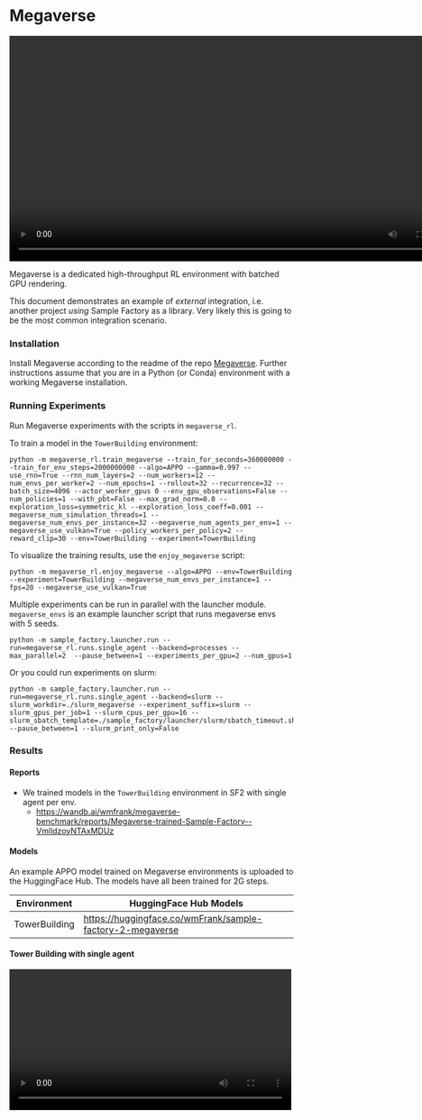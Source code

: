 # Megaverse

<video width="800" controls autoplay><source src="https://huggingface.co/datasets/edbeeching/sample_factory_videos/resolve/main/megaverse_grid_4.mp4" type="video/mp4"></video>

Megaverse is a dedicated high-throughput RL environment with batched GPU rendering.

This document demonstrates an example of _external_ integration, i.e. another project _using_ Sample Factory as a library.
Very likely this is going to be the most common integration scenario.

### Installation

Install Megaverse according to the readme of the repo [Megaverse](https://github.com/alex-petrenko/megaverse).
Further instructions assume that you are in a Python (or Conda) environment with a working Megaverse installation.

### Running Experiments

Run Megaverse experiments with the scripts in `megaverse_rl`.

To train a model in the `TowerBuilding` environment:

```
python -m megaverse_rl.train_megaverse --train_for_seconds=360000000 --train_for_env_steps=2000000000 --algo=APPO --gamma=0.997 --use_rnn=True --rnn_num_layers=2 --num_workers=12 --num_envs_per_worker=2 --num_epochs=1 --rollout=32 --recurrence=32 --batch_size=4096 --actor_worker_gpus 0 --env_gpu_observations=False --num_policies=1 --with_pbt=False --max_grad_norm=0.0 --exploration_loss=symmetric_kl --exploration_loss_coeff=0.001 --megaverse_num_simulation_threads=1 --megaverse_num_envs_per_instance=32 --megaverse_num_agents_per_env=1 --megaverse_use_vulkan=True --policy_workers_per_policy=2 --reward_clip=30 --env=TowerBuilding --experiment=TowerBuilding
```

To visualize the training results, use the `enjoy_megaverse` script:

```
python -m megaverse_rl.enjoy_megaverse --algo=APPO --env=TowerBuilding --experiment=TowerBuilding --megaverse_num_envs_per_instance=1 --fps=20 --megaverse_use_vulkan=True
```

Multiple experiments can be run in parallel with the launcher module. `megaverse_envs` is an example launcher script that runs megaverse envs with 5 seeds. 

```
python -m sample_factory.launcher.run --run=megaverse_rl.runs.single_agent --backend=processes --max_parallel=2  --pause_between=1 --experiments_per_gpu=2 --num_gpus=1
```

Or you could run experiments on slurm:

```
python -m sample_factory.launcher.run --run=megaverse_rl.runs.single_agent --backend=slurm --slurm_workdir=./slurm_megaverse --experiment_suffix=slurm --slurm_gpus_per_job=1 --slurm_cpus_per_gpu=16 --slurm_sbatch_template=./sample_factory/launcher/slurm/sbatch_timeout.sh --pause_between=1 --slurm_print_only=False
```


### Results

#### Reports
- We trained models in the `TowerBuilding` environment in SF2 with single agent per env.
    - https://wandb.ai/wmfrank/megaverse-benchmark/reports/Megaverse-trained-Sample-Factory--VmlldzoyNTAxMDUz


#### Models

An example APPO model trained on Megaverse environments is uploaded to the HuggingFace Hub. The models have all been trained for 2G steps.

| Environment   | HuggingFace Hub Models                                    |
| ------------- | --------------------------------------------------------- |
| TowerBuilding | https://huggingface.co/wmFrank/sample-factory-2-megaverse |


#### Tower Building with single agent

<video width="500" controls="" autoplay="" loop=""><source src="https://huggingface.co/wmFrank/sample-factory-2-megaverse/resolve/main/replay.mp4" type="video/mp4"></video>
